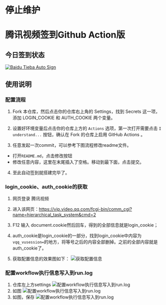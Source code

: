 # 停止维护

# 腾讯视频签到Github Action版

## 今日签到状态

[![Baidu Tieba Auto Sign](https://github.com/bigoceans/TencentVideoAutoCheck/actions/workflows/main.yml/badge.svg)](https://github.com/bigoceans/TencentVideoAutoCheck/actions/workflows/main.yml)

## 使用说明
### 配置流程

1. Fork 本仓库，然后点击你的仓库右上角的 Settings，找到 Secrets 这一项，添加 LOGIN_COOKIE 和 AUTH_COOKIE 两个变量。

2. 设置好环境变量后点击你的仓库上方的 `Actions` 选项，第一次打开需要点击 `I understand...` 按钮，确认在 Fork 的仓库上启用 GitHub Actions 。

3. 任意发起一次commit，可以参考下图流程修改readme文件。

- 打开`README.md`，点击修改按钮
- 修改任意内容，这里在末尾插入了空格。移动到最下面，点击提交。

4. 至此自动签到就搭建完毕了。

### login_cookie、auth_cookie的获取
1. 网页登录 腾讯视频

2. 进入该网页：https://vip.video.qq.com/fcgi-bin/comm_cgi?name=hierarchical_task_system&cmd=2

3. F12 输入 document.cookie然后回车，得到的全部信息就是login_cookie；
4. auth_cookie是login_cookie的一部分，找到login_cookie中内容为`vqq_vusession=`的地方，将等号之后的内容全部删掉。之前的全部内容就是auth_cookie了。
5. 获取配置信息的效果图如下：
![获取配置信息](https://github.com/bigoceans/TencentVideoAutoCheck/blob/main/img/1.jpg?raw=true)

### 配置workflow执行信息写入到run.log
1. 仓库左上方settings
![配置workflow执行信息写入到run.log](https://github.com/bigoceans/TencentVideoAutoCheck/blob/main/img/2.jpg?raw=true)
2. 如图
![配置workflow执行信息写入到run.log](https://github.com/bigoceans/TencentVideoAutoCheck/blob/main/img/3.jpg?raw=true)
3. 如图，保存
![配置workflow执行信息写入到run.log](https://github.com/bigoceans/TencentVideoAutoCheck/blob/main/img/4.jpg?raw=true)



